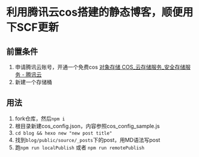 # 利用腾讯云cos搭建的静态博客，顺便用下SCF更新

## 前置条件
1. 申请腾讯云账号，开通一个免费cos [对象存储 COS_云存储服务_安全存储服务 - 腾讯云](https://cloud.tencent.com/product/cos)
2. 新建一个存储桶

## 用法
1. fork仓库，然后```npm i```
2. 根目录新建cos_config.json，内容参照cos_config_sample.js
3. ```cd blog && hexo new "new post title"```
4. 找到```blog/public/source/_posts```下的post，用MD语法写post
5. 跑```npm run localPublish``` 或者 ```npm run remotePublish```